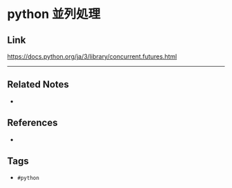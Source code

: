 # python 並列処理

## Link
https://docs.python.org/ja/3/library/concurrent.futures.html

---
## Related Notes
- 

## References
- 

## Tags
- `#python` 